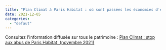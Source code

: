 ```yaml
---
title: "Plan Climat à Paris Habitat : où sont passées les économies d'énergie ?"
date: 2021-12-05
categories: 
  - "defaut"
---
```


Consultez l'information diffusée sur tous le patrimoine : [Plan Climat : stop aux abus de Paris Habitat  (novembre 2021)](http://www3.slc.asso.fr/wp-content/uploads/2021/12/Tract-PH-Vnov2021.pdf)
